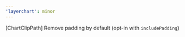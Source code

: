 ```yaml
---
'layerchart': minor
---
```


[ChartClipPath] Remove padding by default (opt-in with `includePadding`)
